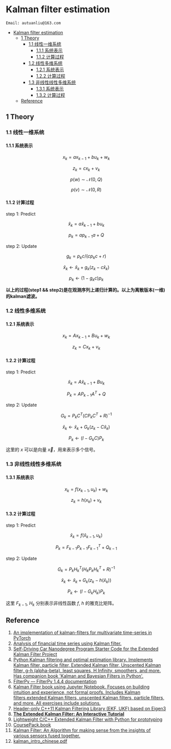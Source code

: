 # Kalman filter estimation
```
Email: autuanliu@163.com
```

- [Kalman filter estimation](#kalman-filter-estimation)
    - [1 Theory](#1-theory)
        - [1.1 线性一维系统](#11-%E7%BA%BF%E6%80%A7%E4%B8%80%E7%BB%B4%E7%B3%BB%E7%BB%9F)
            - [1.1.1 系统表示](#111-%E7%B3%BB%E7%BB%9F%E8%A1%A8%E7%A4%BA)
            - [1.1.2 计算过程](#112-%E8%AE%A1%E7%AE%97%E8%BF%87%E7%A8%8B)
        - [1.2 线性多维系统](#12-%E7%BA%BF%E6%80%A7%E5%A4%9A%E7%BB%B4%E7%B3%BB%E7%BB%9F)
            - [1.2.1 系统表示](#121-%E7%B3%BB%E7%BB%9F%E8%A1%A8%E7%A4%BA)
            - [1.2.2 计算过程](#122-%E8%AE%A1%E7%AE%97%E8%BF%87%E7%A8%8B)
        - [1.3 非线性线性多维系统](#13-%E9%9D%9E%E7%BA%BF%E6%80%A7%E7%BA%BF%E6%80%A7%E5%A4%9A%E7%BB%B4%E7%B3%BB%E7%BB%9F)
            - [1.3.1 系统表示](#131-%E7%B3%BB%E7%BB%9F%E8%A1%A8%E7%A4%BA)
            - [1.3.2 计算过程](#132-%E8%AE%A1%E7%AE%97%E8%BF%87%E7%A8%8B)
    - [Reference](#reference)

## 1 Theory
### 1.1 线性一维系统
#### 1.1.1 系统表示

$$x_k=ax_{k-1}+bu_k+w_k$$

$$z_k=cx_k+v_k$$

$$p(w)\sim\mathcal{N}(0, Q)$$

$$p(v)\sim\mathcal{N}(0, R)$$

#### 1.1.2 计算过程
step 1: Predict

$$\hat{x}_k=a\hat{x}_{k-1}+bu_k$$

$$p_k=ap_{k-1}a + Q$$

step 2: Update

$$g_k=p_k c/(cp_k c+r)$$

$$\hat{x}_k\leftarrow \hat{x}_k+g_k(z_k-c\hat{x}_k)$$

$$p_k\leftarrow (1-g_k c)p_k$$


**以上的过程(step1 && step2)是在观测序列上递归计算的。以上为离散版本(一维)的kalman滤波。**

### 1.2 线性多维系统
#### 1.2.1 系统表示

$$x_k=Ax_{k-1}+Bu_k+w_k$$

$$z_k=Cx_k+v_k$$

#### 1.2.2 计算过程
step 1: Predict

$$\hat{x}_k=A\hat{x}_{k-1}+Bu_k$$

$$P_k=AP_{k-1}A^T+Q$$

step 2: Update

$$G_k=P_k C^T(C{P_k} C^T+R)^{-1}$$

$$\hat{x}_k\leftarrow \hat{x}_k+G_k(z_k-C\hat{x}_k)$$

$$P_k\leftarrow (I-G_k C)P_k$$

这里的 $x$ 可以是向量 $\vec{x}$，用来表示多个信号。

### 1.3 非线性线性多维系统
#### 1.3.1 系统表示

$$x_k=f(x_{k-1},u_k)+w_k$$

$$z_k=h(x_k)+v_k$$

#### 1.3.2 计算过程
step 1: Predict

$$\hat{x}_k=f(\hat{x}_{k-1},u_k)$$

$$P_k=F_{k-1}P_{k-1}F_{k-1}^T+Q_{k-1}$$

step 2: Update

$$G_k=P_k H_k^T(H_k{P_k} H_k^T+R)^{-1}$$

$$\hat{x}_k\leftarrow \hat{x}_k+G_k(z_k-h(\hat{x}_k))$$

$$P_k\leftarrow (I-G_k H_k)P_k$$

这里 $F_{k-1}$, $H_k$ 分别表示非线性函数 $f$, $h$ 的雅克比矩阵。

## Reference
1. [An implementation of kalman-filters for multivariate time-series in PyTorch](https://github.com/strongio/torch-kalman)
2. [Analysis of financial time series using Kalman filter.](https://github.com/noureldien/TimeSeriesAnalysis)
3. [Self-Driving Car Nanodegree Program Starter Code for the Extended Kalman Filter Project](https://github.com/udacity/CarND-Extended-Kalman-Filter-Project)
4. [Python Kalman filtering and optimal estimation library. Implements Kalman filter, particle filter, Extended Kalman filter, Unscented Kalman filter, g-h (alpha-beta), least squares, H Infinity, smoothers, and more. Has companion book 'Kalman and Bayesian Filters in Python'.](https://github.com/rlabbe/filterpy)
5. [FilterPy — FilterPy 1.4.4 documentation](https://filterpy.readthedocs.io/en/latest/)
6. [Kalman Filter book using Jupyter Notebook. Focuses on building intuition and experience, not formal proofs. Includes Kalman filters,extended Kalman filters, unscented Kalman filters, particle filters, and more. All exercises include solutions.](https://github.com/rlabbe/Kalman-and-Bayesian-Filters-in-Python)
7. [Header-only C++11 Kalman Filtering Library (EKF, UKF) based on Eigen3](https://github.com/mherb/kalman)
8. [**The Extended Kalman Filter: An Interactive Tutorial**](https://home.wlu.edu/~levys/kalman_tutorial/)
9.  [Lightweight C/C++ Extended Kalman Filter with Python for prototyping](https://github.com/simondlevy/TinyEKF)
10. [CoursePack.book](http://www.cs.unc.edu/~tracker/media/pdf/SIGGRAPH2001_CoursePack_08.pdf)
11. [Kalman Filter: An Algorithm for making sense from the insights of various sensors fused together.](https://towardsdatascience.com/kalman-filter-an-algorithm-for-making-sense-from-the-insights-of-various-sensors-fused-together-ddf67597f35e)
12. [kalman_intro_chinese.pdf](https://www.cs.unc.edu/~welch/kalman/media/pdf/kalman_intro_chinese.pdf)